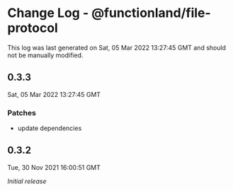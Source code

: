 # Change Log - @functionland/file-protocol

This log was last generated on Sat, 05 Mar 2022 13:27:45 GMT and should not be manually modified.

## 0.3.3
Sat, 05 Mar 2022 13:27:45 GMT

### Patches

- update dependencies

## 0.3.2
Tue, 30 Nov 2021 16:00:51 GMT

_Initial release_

